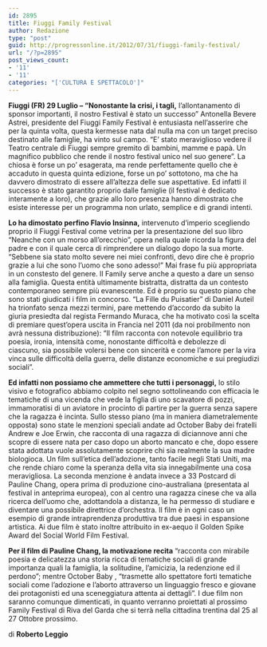 ```yaml
---
id: 2895
title: Fiuggi Family Festival
author: Redazione
type: "post"
guid: http://progressonline.it/2012/07/31/fiuggi-family-festival/
url: "/?p=2895"
post_views_count:
- '11'
- '11'
categories: "['CULTURA E SPETTACOLO']"
---
```


**Fiuggi (FR) 29 Luglio – “Nonostante la crisi, i tagli,** l’allontanamento di sponsor importanti, il nostro Festival è stato un successo” Antonella Bevere Astrei, presidente del Fiuggi Family Festival è entusiasta nell’asserire che per la quinta volta, questa kermesse nata dal nulla ma con un target preciso destinato alle famiglie, ha vinto sul campo. “E’ stato meraviglioso vedere il Teatro centrale di Fiuggi sempre gremito di bambini, mamme e papà. Un magnifico pubblico che rende il nostro festival unico nel suo genere”. La chiosa è forse un po’ esagerata, ma rende perfettamente quello che è accaduto in questa quinta edizione, forse un po’ sottotono, ma che ha davvero dimostrato di essere all’altezza delle sue aspettative. Ed infatti il successo è stato garantito proprio dalle famiglie (il festival è dedicato interamente a loro), che grazie allo loro presenza hanno dimostrato che esiste interesse per un programma non urlato, semplice e di grandi intenti.

**Lo ha dimostato perfino Flavio Insinna,** intervenuto d’imperio scegliendo proprio il Fiuggi Festival come vetrina per la presentazione del suo libro “Neanche con un morso all’orecchio”, opera nella quale ricorda la figura del padre e con il quale cerca di rimprendere un dialogo dopo la sua morte. “Sebbene sia stato molto severe nei miei confronti, devo dire che è proprio grazie a lui che sono l’uomo che sono adesso!” Mai frase fu più appropriata in un constesto del genere. Il Family serve anche a questo a dare un senso alla famiglia. Questa entità ultimamente bistratta, distratta da un contesto contemporaneo sempre più evanescente. Ed è proprio su questo piano che sono stati giudicati i film in concorso. “La Fille du Puisatier” di Daniel Auteil ha trionfato senza mezzi termini, pare mettendo d’accordo da subito la giuria presiedta dal regista Fermando Muraca, che ha motivato così la scelta di premiare quest’opera uscita in Francia nel 2011 (da noi probilmento non avrà nessuna distribuzione): “Il film racconta con notevole equilibrio tra poesia, ironia, intensità come, nonostante difficoltà e debolezze di ciascuno, sia possibile volersi bene con sincerità e come l’amore per la vira vinca sulle difficoltà della guerra, delle distanze economiche e sui pregiudizi sociali”.

**Ed infatti non possiamo che ammettere che tutti i personaggi,** lo stilo visivo e fotografico abbiamo colpito nel segno sottolineando con efficacia le tematiche di una vicenda che vede la figlia di uno scavatore di pozzi, immamoratisi di un aviatore in procinto di partire per la guerra senza sapere che la ragazza è incinta. Sullo stesso piano (ma in maniera diametralemente opposta) sono state le menzioni speciali andate ad October Baby dei fratelli Andrew e Joe Erwin, che racconta di una ragazza di diciannove anni che scopre di essere nata per caso dopo un aborto mancato e che, dopo essere stata adottata vuole assolutamente scoprire chi sia realmente la sua madre biologioca. Un film sull’etica dell’adozione, tanto facile negli Stati Uniti, ma che rende chiaro come la speranza della vita sia innegabilmente una cosa meravigliosa. La seconda menzione è andata invece a 33 Postcard di Pauline Chang, opera prima di produzione cino-australiana (presentata al festival in anteprima europea), con al centro una ragazza cinese che va alla ricerca dell’uomo che, adottandola a distanza, le ha permesso di studiare e diventare una possibile direttrice d’orchestra. Il film è in ogni caso un esempio di grande intraprendenza produttiva tra due paesi in espansione artistica. Ai due film è stato inoltre attribuito in ex-aequo il Golden Spike Award del Social World Film Festival.

**Per il film di Pauline Chang, la motivazione recita** “racconta con mirabile poesia e delicatezza una storia ricca di tematiche sociali di grande importanza quali la famiglia, la solitudine, l’amicizia, la redenzione ed il perdono”; mentre October Baby , “trasmette allo spettatore forti tematiche sociali come l’adozione e l’aborto attraverso un linguaggio fresco e giovane dei protagonisti ed una sceneggiatura attenta ai dettagli”. I due film non saranno comunque dimenticati, in quanto verranno proiettati al prossimo Family Festival di Riva del Garda che si terrà nella cittadina trentina dal 25 al 27 Ottobre prossimo.

di **Roberto Leggio**